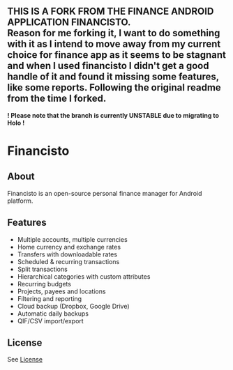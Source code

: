 THIS IS A FORK FROM THE FINANCE ANDROID APPLICATION FINANCISTO.  
Reason for me forking it, I want to do something with it as I intend to move away from my current choice for finance app as it seems to be stagnant and when I used financisto I didn't get a good handle of it and found it missing some features, like some reports.
Following the original readme from the time I forked.
-----------------------------------------------------

**! Please note that the branch is currently UNSTABLE due to migrating to Holo !**

# Financisto

## About

Financisto is an open-source personal finance manager for Android platform.

## Features

- Multiple accounts, multiple currencies 
- Home currency and exchange rates
- Transfers with downloadable rates
- Scheduled & recurring transactions
- Split transactions
- Hierarchical categories with custom attributes
- Recurring budgets
- Projects, payees and locations
- Filtering and reporting
- Cloud backup (Dropbox, Google Drive)
- Automatic daily backups
- QIF/CSV import/export

## License

See [License](license.txt)
